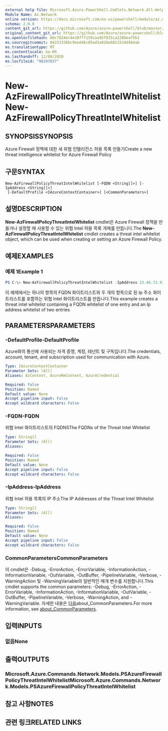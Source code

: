 ```yaml
---
external help file: Microsoft.Azure.PowerShell.Cmdlets.Network.dll-Help.xml
Module Name: Az.Network
online version: https://docs.microsoft.com/en-us/powershell/module/az.network/new-azfirewallpolicythreatintelwhitelist
schema: 2.0.0
content_git_url: https://github.com/Azure/azure-powershell/blob/master/src/Network/Network/help/New-AzFirewallPolicyThreatIntelWhitelist.md
original_content_git_url: https://github.com/Azure/azure-powershell/blob/master/src/Network/Network/help/New-AzFirewallPolicyThreatIntelWhitelist.md
ms.openlocfilehash: b0c7924ec4e18fff159caa95f035ca2289eaf5b1
ms.sourcegitcommit: 04221336bc9eed46c05ed1e828a6811534d4b4ab
ms.translationtype: MT
ms.contentlocale: ko-KR
ms.lasthandoff: 12/08/2020
ms.locfileid: "98347637"
---
```

# <span data-ttu-id="d7e83-101">New-AzFirewallPolicyThreatIntelWhitelist</span><span class="sxs-lookup"><span data-stu-id="d7e83-101">New-AzFirewallPolicyThreatIntelWhitelist</span></span>

## <span data-ttu-id="d7e83-102">SYNOPSIS</span><span class="sxs-lookup"><span data-stu-id="d7e83-102">SYNOPSIS</span></span>
<span data-ttu-id="d7e83-103">Azure Firewall 정책에 대한 새 위협 인텔리전스 허용 목록 만들기</span><span class="sxs-lookup"><span data-stu-id="d7e83-103">Create a new threat intelligence whitelist for Azure Firewall Policy</span></span>

## <span data-ttu-id="d7e83-104">구문</span><span class="sxs-lookup"><span data-stu-id="d7e83-104">SYNTAX</span></span>

```
New-AzFirewallPolicyThreatIntelWhitelist [-FQDN <String[]>] [-IpAddress <String[]>]
 [-DefaultProfile <IAzureContextContainer>] [<CommonParameters>]
```

## <span data-ttu-id="d7e83-105">설명</span><span class="sxs-lookup"><span data-stu-id="d7e83-105">DESCRIPTION</span></span>
<span data-ttu-id="d7e83-106">**New-AzFirewallPolicyThreatIntelWhitelist** cmdlet은 Azure Firewall 정책을 만들거나 설정할 때 사용할 수 있는 위협 Intel 허용 목록 개체를 만듭니다.</span><span class="sxs-lookup"><span data-stu-id="d7e83-106">The **New-AzFirewallPolicyThreatIntelWhitelist** cmdlet creates a threat intel whitelist object, which can be used when creating or setting an Azure Firewall Policy.</span></span>

## <span data-ttu-id="d7e83-107">예제</span><span class="sxs-lookup"><span data-stu-id="d7e83-107">EXAMPLES</span></span>

### <span data-ttu-id="d7e83-108">예제 1</span><span class="sxs-lookup"><span data-stu-id="d7e83-108">Example 1</span></span>
```powershell
PS C:\> New-AzFirewallPolicyThreatIntelWhitelist -IpAddress 23.46.72.91,192.79.236.79 -FQDN microsoft.com
```

<span data-ttu-id="d7e83-109">이 예제에서는 하나의 항목의 FQDN 화이트리스트와 두 개의 항목으로 된 Ip 주소 화이트리스트를 포함하는 위협 Intel 화이트리스트를 만듭니다.</span><span class="sxs-lookup"><span data-stu-id="d7e83-109">This example creates a threat intel whitelist containing a FQDN whitelist of one entry and an Ip address whitelist of two entries</span></span>

## <span data-ttu-id="d7e83-110">PARAMETERS</span><span class="sxs-lookup"><span data-stu-id="d7e83-110">PARAMETERS</span></span>

### <span data-ttu-id="d7e83-111">-DefaultProfile</span><span class="sxs-lookup"><span data-stu-id="d7e83-111">-DefaultProfile</span></span>
<span data-ttu-id="d7e83-112">Azure와의 통신에 사용되는 자격 증명, 계정, 테넌트 및 구독입니다.</span><span class="sxs-lookup"><span data-stu-id="d7e83-112">The credentials, account, tenant, and subscription used for communication with Azure.</span></span>

```yaml
Type: IAzureContextContainer
Parameter Sets: (All)
Aliases: AzContext, AzureRmContext, AzureCredential

Required: False
Position: Named
Default value: None
Accept pipeline input: False
Accept wildcard characters: False
```

### <span data-ttu-id="d7e83-113">-FQDN</span><span class="sxs-lookup"><span data-stu-id="d7e83-113">-FQDN</span></span>
<span data-ttu-id="d7e83-114">위협 Intel 화이트리스트의 FQDNS</span><span class="sxs-lookup"><span data-stu-id="d7e83-114">The FQDNs of the Threat Intel Whitelist</span></span>

```yaml
Type: String[]
Parameter Sets: (All)
Aliases:

Required: False
Position: Named
Default value: None
Accept pipeline input: False
Accept wildcard characters: False
```

### <span data-ttu-id="d7e83-115">-IpAddress</span><span class="sxs-lookup"><span data-stu-id="d7e83-115">-IpAddress</span></span>
<span data-ttu-id="d7e83-116">위협 Intel 허용 목록의 IP 주소</span><span class="sxs-lookup"><span data-stu-id="d7e83-116">The IP Addresses of the Threat Intel Whitelist</span></span>

```yaml
Type: String[]
Parameter Sets: (All)
Aliases:

Required: False
Position: Named
Default value: None
Accept pipeline input: False
Accept wildcard characters: False
```

### <span data-ttu-id="d7e83-117">CommonParameters</span><span class="sxs-lookup"><span data-stu-id="d7e83-117">CommonParameters</span></span>
<span data-ttu-id="d7e83-118">이 cmdlet은 -Debug, -ErrorAction, -ErrorVariable, -InformationAction, -InformationVariable, -OutVariable, -OutBuffer, -PipelineVariable, -Verbose, -WarningAction 및 -WarningVariable의 일반적인 매개 변수를 지원합니다.</span><span class="sxs-lookup"><span data-stu-id="d7e83-118">This cmdlet supports the common parameters: -Debug, -ErrorAction, -ErrorVariable, -InformationAction, -InformationVariable, -OutVariable, -OutBuffer, -PipelineVariable, -Verbose, -WarningAction, and -WarningVariable.</span></span> <span data-ttu-id="d7e83-119">자세한 내용은 [다음](http://go.microsoft.com/fwlink/?LinkID=113216)about_CommonParameters.</span><span class="sxs-lookup"><span data-stu-id="d7e83-119">For more information, see [about_CommonParameters](http://go.microsoft.com/fwlink/?LinkID=113216).</span></span>

## <span data-ttu-id="d7e83-120">입력</span><span class="sxs-lookup"><span data-stu-id="d7e83-120">INPUTS</span></span>

### <span data-ttu-id="d7e83-121">없음</span><span class="sxs-lookup"><span data-stu-id="d7e83-121">None</span></span>

## <span data-ttu-id="d7e83-122">출력</span><span class="sxs-lookup"><span data-stu-id="d7e83-122">OUTPUTS</span></span>

### <span data-ttu-id="d7e83-123">Microsoft.Azure.Commands.Network.Models.PSAzureFirewallPolicyThreatIntelWhitelist</span><span class="sxs-lookup"><span data-stu-id="d7e83-123">Microsoft.Azure.Commands.Network.Models.PSAzureFirewallPolicyThreatIntelWhitelist</span></span>

## <span data-ttu-id="d7e83-124">참고 사항</span><span class="sxs-lookup"><span data-stu-id="d7e83-124">NOTES</span></span>

## <span data-ttu-id="d7e83-125">관련 링크</span><span class="sxs-lookup"><span data-stu-id="d7e83-125">RELATED LINKS</span></span>
